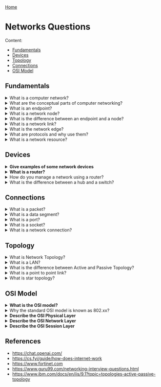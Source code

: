 [Home](../README.md)

# Networks Questions

Content:
- [Fundamentals](#fundamentals)
- [Devices](#devices)
- [Topology](#topology)
- [Connections](#connections)
- [OSI Model](#osi)





## Fundamentals

<!-- $Q:C -->
<details id="network">
<summary>What is a computer network?</summary>

A computer network is a set of computers (and other electronical devices) connected together so they can share and exchange information. **Protocols** define how devices communicate and share data.

Computer networks can be physical or logical:
- A physical network is made of physical devices and cables.
- Logical networks are software representations of a physical network. They are built on top of a physical network.

Conceptually, a network is made of **nodes** connected together by **links**. Its borders/limits are called **edges**.
</details>




<!-- $Q:C -->
<details>
<summary>What are the conceptual parts of computer networking?</summary>

1. **Nodes:** Devices or network elements that transmit data.
1. **Links:** Physical or logical connections that enable the transfer of data between nodes. They can be wired (e.g., Ethernet cables) or wireless (e.g., Wi-Fi).
1. **Protocols:** Rules and procedures that govern the communication and interaction between devices. Examples include TCP/IP, HTTP, and Ethernet.
1. **Topology:** The arrangement or structure of the network, defining how nodes and links are interconnected. Common topologies include bus, star, ring, and mesh.
1. **Network Services:** Services and applications that utilize the network infrastructure to enable functions such as file sharing, email, web browsing, and video conferencing.
1. **Network Layers:** Hierarchical levels or abstraction of network functionality, often represented using a layered model like the OSI (Open Systems Interconnection) or TCP/IP model, with each layer responsible for specific tasks and protocols.
1. **Network Addressing:** The assignment of unique addresses to devices within the network, such as IP addresses, which allow for identification and communication between devices.
1. **Security:** Measures and protocols implemented to protect the network and its data. Security measures include firewalls, encryption, authentication, or access control.

The nodes and links form the network infrastructure, while protocols and addressing govern communication.

The network topology defines the physical or logical arrangement, and network services utilize the network to provide functionality. Network layers provide structure and organization, and security ensures the integrity and confidentiality of network communications.
</details>




<!-- $Q:D -->
<details>
<summary>What is an endpoint?</summary>

A node is an endpoint if it is an origin or destination of data within the network. This excludes devices that only transmit data.
</details>




<!-- $Q:D -->
<details id="node">
<summary>What is a network node?</summary>

A node is any device connected to a computer network. An endpoint is a node.
</details>




<!-- $Q:B -->
<details>
<summary>What is the difference between an endpoint and a node?</summary>

All endpoints are nodes, but not all nodes are endpoints.

Endpoint:
- It represents the origin or destination of data within the network.
- Endpoints are typically associated with the network edge (access to the Internet)
- they can include devices such as computers, smartphones, servers, or any device that connects to the network
- typically doesn't include network devices such as routers, switches, hubs, bridges...

Node:
- any device or network element within a computer network, including endpoints
- refers to any point of connection within the network infrastructure
- can include routers, switches, hubs, bridges, and other network devices that facilitate the transmission and routing of data, but aren't generally considered endpoints
- nodes are responsible for forwarding and directing data packets to their intended destinations (the endpoints)
</details>




<!-- $Q:D -->
<details id="link">
<summary>What is a network link?</summary>

A network link is a connection between two or more nodes (such as a ethernet cable or Wi-Fi).

Link can be wired or wireless, physical or logical.

[Source](https://www.alibabacloud.com/topic-center/network/ghcxip4b48-what-is-link-in-networking)
</details>




<!-- $Q:B -->
<details id="edge">
<summary>What is the network edge?</summary>

The network edge is the area where a device or local network interfaces with the internet. The edge is close to the devices it is communicating with and is the entry point to the network. The network edge is a crucial security boundary that network administrators must provide solutions for.

is where your network meets the outside world. It includes devices like modems and routers. It's like the "border" of your network, where the internal devices meet the external network infrastructure.

The network edge is important because it's where we have to protect our devices from potential threats that might come from the outside.
</details>




<!-- $Q:B -->
<details id="protocol">
<summary>What are protocols and why use them?</summary>

A protocol is a set of rules and standards that define how information is exchanged between devices.

Protocols are necessary to allow communication between devices and systems from different manufacturers/vendors. For example, a web browser developed by one company can communicate with a web server developed by another company, as long as they both adhere to the HTTP protocol.
<blockquote>

  <!-- $Q:D -->
  <details>
  <summary>What are the important elements of the protocol?</summary>
  
  A protocol has 3 main elements:
  - Syntax: It is the format of the data. It is an order the data is displayed.
  - Semantics: It describes the meaning of the bits in each section.
  - Timing: What time the data is to be sent and how fast it is to be sent.
  </details>
</blockquote>
</details>




<!-- $Q:D -->
<details id="resource">
<summary>What is a network resource?</summary>

Anything (file, application) that can be found and used on a network.
</details>




## Devices

<!-- $Q:D -->
<details id="devices-examples">
<summary><b>Give examples of some network devices</b></summary>

A computer network use specialized devices and computers such as:
- router
- switch
- firewall
- hub
- bridge
<!-- - adapter -->
<!-- - concentrator -->
<!-- - repeater -->
</details>




<!-- $Q:C -->
<details id="router">
<summary><b>What is a router?</b></summary>

A network device that routes **data packets** to the appropriate parts of a computer network. Routers operate at the OSI Network Layer.

They connect network segments (aka subnets) together. They store information (such as paths, hops, and bottlenecks) in routing tables to determine the best path for data transfer.
</details>




<!-- $Q:D -->
<details>
<summary>How do you manage a network using a router?</summary>

Routers have a built-in console for configuring the network, e.g.:
- data logging
- available/restricted resources
- access times (day/night, etc)
- available/restricted websites
</details>




<!-- $Q:D -->
<details>
<summary>What is the difference between a hub and a switch?</summary>

Here is the major difference between Hub and switch:
1. OSI layer:
  - A hub operates on the physical layer
  - A switch operates on the data link layer
1. Passive/active:
  - a Hub is a passive device
  - a switch is an active device
1. MAC addresses:
  - A network hub can’t store MAC addresses
1. Transmission mode:
  - hub: Half-duplex
  - switch: Full duplex
1. software:
  - hub: Does not use software / dumb device
  - switch: Has software for administration / smart device
</details>




## Connections

<!-- $Q:C -->
<details id="packet">
<summary>What is a packet?</summary>

A block of data sent over a computer network.
</details>




<!-- $Q:C -->
<details id="segment">
<summary>What is a data segment?</summary>

Data is typically transmitted in segments, with each segment containing a sequence number and other metadata to ensure reliable delivery.
<!-- $TODO segment size: -->
<!-- $TODO window size: -->
</details>




<!-- $Q:C -->
<details id="port">
<summary>What is a port?</summary>

Ports are used to identify the application or service running on a device. Each application or service is assigned a unique port number, allowing data to be sent to the correct destination.

Some important ports:
- Port 80: HTTP
- Port 443: HTTPS
</details>




<!-- $Q:C -->
<details id="socket">
<summary>What is a socket?</summary>

A socket is a combination of an IP address and a port number, representing a specific endpoint for communication. Sockets are used to establish connections between devices and transfer data between applications.
</details>




<!-- $Q:B -->
<details id="connection">
<summary>What is a network connection?</summary>

Connections: A connection is established between two sockets when two devices want to communicate with each other. During the connection establishment process, the  devices negotiate various parameters such as the maximum segment size and window size, which determine how data will be transmitted over the connection. Once a connection is established, data can be transferred between the applications running on each device.

Computers can be directly connected to each other, but most of the time computers will connect to a **router**.
</details>




## Topology

<!-- $Q:D -->
<details>
<summary>What is Network Topology?</summary>

Network Topology refers to the layout of a computer network (physical or logical).

The physical layout shows how devices and cables are laid out and connected.
</details>




<!-- $Q:D -->
<details>
<summary>What is a LAN?</summary>

Local Area Network: a computer network located within a small physical location (usually, a single building or building floor).
</details>




<!-- $Q:D -->
<details>
<summary>What is the difference between Active and Passive Topology?</summary>
When the computers on the network simply listen and receive the signal, they are referred to as passive because they don't amplify the signal in any way.
</details>




<!-- $Q:D -->
<details>
<summary>What is a point to point link?</summary>
A direct connection between two computers on a network. A point to point connection does not need any other network devices other than connecting a cable to the NIC cards of both computers.
</details>




<!-- $Q:D -->
<details>
<summary>What is star topology?</summary>

Star topology consists of a central hub that connects to nodes. This is one of the easiest to set up and maintain.

<blockquote>
  <!-- $Q:D -->
  <details>
  <summary>Pros/cons of star topology?</summary>

  Pros:
  - Easy to troubleshoot, set up, and modify
  - Failure on one node won't affect other nodes
  - Fast performance with few nodes and very low network traffic
  - adding, deleting, moving devices is easy

  Cons:
  - If the Hub or concentrator fails, the entire network becomes unusable
  - Expensive to install
  - Heavy network traffic can sometimes slow the bus considerably.
  - Performance depends on the Hub’s capacity
  <!-- - A damaged cable or lack of proper termination may bring the network down -->
  </details>
</blockquote>
</details>




## OSI Model

<!-- $Q:D -->
<details id="osi">
<summary><b>What is the OSI model?</b></summary>

Open Systems Interconnect: serves as a reference model for data communication. It is made up of 7 layers:
1. Physical
1. Data Link
1. Network
1. Transport
1. Session
1. Presentation
1. Application

Each OSI layer defines a particular aspect of how network devices connect and communicate with one another. Each layer depends on those below (all depend on the 1st, physical one).
</details>




<!-- $Q:D -->
<details>
<summary>Why the standard OSI model is known as 802.xx?</summary>

The OSI model was started in February 1980. In 802.XX, "80" stands for the year 1980, and "2" represents the month of February.
</details>




<!-- $Q:D -->
<details id="">
<summary><b>Describe the OSI Physical Layer</b></summary>
The Physical Layer does the conversion from data bits to the electrical signal, and vice versa. This is where network devices and cable types are considered and setup.
</details>




<!-- $Q:D -->
<details id="osi-network">
<summary><b>Describe the OSI Network Layer</b></summary>

The Network Layer handles data routing, packet switching, and control of network congestion. Routers operate under this layer.
</details>




<!-- $Q:D -->
<details id="">
<summary><b>Describe the OSI Session Layer</b></summary>

The Session Layer provides the protocols and means for two devices on the network to communicate with each other by holding a session. This includes setting up the session, managing information exchange during the session, and tear-down process upon termination of the session.
</details>




## References
- https://chat.openai.com/
- https://cs.fyi/guide/how-does-internet-work
- https://www.fortinet.com
- https://www.guru99.com/networking-interview-questions.html
- https://www.ibm.com/docs/en/iis/9.1?topic=topologies-active-passive-topology
